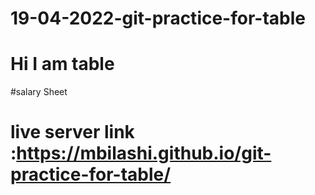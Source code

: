 # 19-04-2022-git-practice-for-table
# Hi I am table
#salary Sheet
# live server link :https://mbilashi.github.io/git-practice-for-table/
